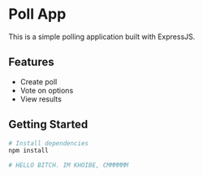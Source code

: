 # Poll App

This is a simple polling application built with ExpressJS.

## Features

- Create poll
- Vote on options
- View results

## Getting Started

```bash
# Install dependencies
npm install

# HELLO BITCH. IM KHOIBE, CMMMMMM